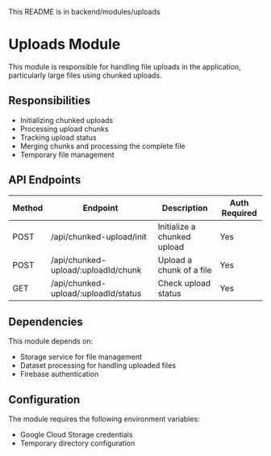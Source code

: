 This README is in backend/modules/uploads

# Uploads Module

This module is responsible for handling file uploads in the application, particularly large files using chunked uploads.

## Responsibilities

- Initializing chunked uploads
- Processing upload chunks
- Tracking upload status
- Merging chunks and processing the complete file
- Temporary file management

## API Endpoints

| Method | Endpoint                 | Description                       | Auth Required |
|--------|--------------------------|------------------------------------|---------------|
| POST   | /api/chunked-upload/init | Initialize a chunked upload        | Yes           |
| POST   | /api/chunked-upload/:uploadId/chunk | Upload a chunk of a file | Yes           |
| GET    | /api/chunked-upload/:uploadId/status | Check upload status     | Yes           |

## Dependencies

This module depends on:
- Storage service for file management
- Dataset processing for handling uploaded files
- Firebase authentication

## Configuration

The module requires the following environment variables:
- Google Cloud Storage credentials
- Temporary directory configuration